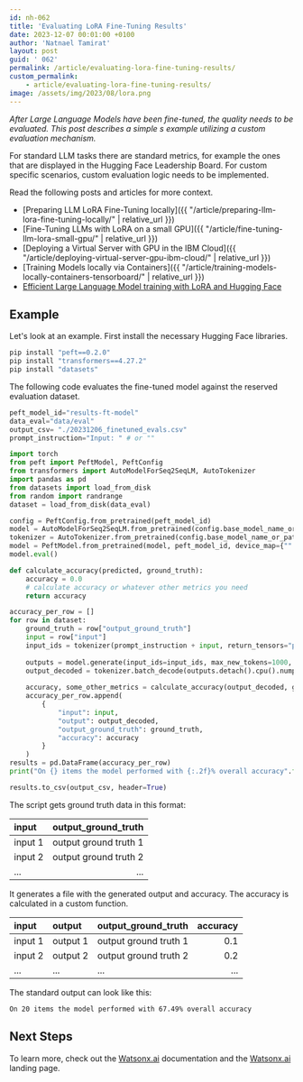 ```yaml
---
id: nh-062
title: 'Evaluating LoRA Fine-Tuning Results'
date: 2023-12-07 00:01:00 +0100
author: 'Natnael Tamirat'
layout: post
guid: ' 062'
permalink: /article/evaluating-lora-fine-tuning-results/
custom_permalink:
    - article/evaluating-lora-fine-tuning-results/
image: /assets/img/2023/08/lora.png
---
```


*After Large Language Models have been fine-tuned, the quality needs to be evaluated. This post describes a simple s
example utilizing a custom evaluation mechanism.*

For standard LLM tasks there are standard metrics, for example the ones that are displayed in the Hugging Face Leadership Board. For custom specific scenarios, custom evaluation logic needs to be implemented.

Read the following posts and articles for more context.

* [Preparing LLM LoRA Fine-Tuning locally]({{ "/article/preparing-llm-lora-fine-tuning-locally/" | relative_url }})
* [Fine-Tuning LLMs with LoRA on a small GPU]({{ "/article/fine-tuning-llm-lora-small-gpu/" | relative_url }})
* [Deploying a Virtual Server with GPU in the IBM Cloud]({{ "/article/deploying-virtual-server-gpu-ibm-cloud/" | relative_url }})
* [Training Models locally via Containers]({{ "/article/training-models-locally-containers-tensorboard/" | relative_url }})
* [Efficient Large Language Model training with LoRA and Hugging Face](https://www.philschmid.de/fine-tune-flan-t5-peft)

## Example

Let's look at an example. First install the necessary Hugging Face libraries.

```bash
pip install "peft==0.2.0"
pip install "transformers==4.27.2" 
pip install "datasets"
```

The following code evaluates the fine-tuned model against the reserved evaluation dataset.

```python
peft_model_id="results-ft-model"
data_eval="data/eval"
output_csv= "./20231206_finetuned_evals.csv"
prompt_instruction="Input: " # or ""

import torch
from peft import PeftModel, PeftConfig
from transformers import AutoModelForSeq2SeqLM, AutoTokenizer
import pandas as pd
from datasets import load_from_disk
from random import randrange
dataset = load_from_disk(data_eval)

config = PeftConfig.from_pretrained(peft_model_id)
model = AutoModelForSeq2SeqLM.from_pretrained(config.base_model_name_or_path,  load_in_8bit=True,  device_map={"":0})
tokenizer = AutoTokenizer.from_pretrained(config.base_model_name_or_path)
model = PeftModel.from_pretrained(model, peft_model_id, device_map={"":0})
model.eval()

def calculate_accuracy(predicted, ground_truth):
    accuracy = 0.0
    # calculate accuracy or whatever other metrics you need
    return accuracy

accuracy_per_row = []
for row in dataset:
    ground_truth = row["output_ground_truth"]
    input = row["input"]  
    input_ids = tokenizer(prompt_instruction + input, return_tensors="pt", truncation=True).input_ids.cuda()
    
    outputs = model.generate(input_ids=input_ids, max_new_tokens=1000, do_sample=False)
    output_decoded = tokenizer.batch_decode(outputs.detach().cpu().numpy(), skip_special_tokens=True)[0] 
  
    accuracy, some_other_metrics = calculate_accuracy(output_decoded, ground_truth)  
    accuracy_per_row.append(
        {
            "input": input,
            "output": output_decoded,
            "output_ground_truth": ground_truth,
            "accuracy": accuracy
        }
    )
results = pd.DataFrame(accuracy_per_row)
print("On {} items the model performed with {:.2f}% overall accuracy".format(len(results), results["Accuracy"].mean()))

results.to_csv(output_csv, header=True)
```

The script gets ground truth data in this format:

| input   | output_ground_truth   | 
|:--------|----------------------:|
| input 1 | output ground truth 1 |
| input 2 | output ground truth 2 |
| ...     | ...                   |

It generates a file with the generated output and accuracy. The accuracy is calculated in a custom function.

| input   | output   | output_ground_truth   | accuracy |
|:--------|:---------|:----------------------|---------:|
| input 1 | output 1 | output ground truth 1 | 0.1      |
| input 2 | output 2 | output ground truth 2 | 0.2      |
| ...     | ...      | ...                   | ...      |

The standard output can look like this:

```text
On 20 items the model performed with 67.49% overall accuracy
```

## Next Steps

To learn more, check out the [Watsonx.ai](https://eu-de.dataplatform.cloud.ibm.com/docs/content/wsj/analyze-data/fm-overview.html?context=wx&audience=wdp) documentation and the [Watsonx.ai](https://www.ibm.com/products/watsonx-ai) landing page.